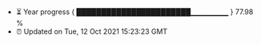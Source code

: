 - ⏳ Year progress { ███████████████████████▁▁▁▁▁▁▁ } 77.98 %
- ⏰ Updated on Tue, 12 Oct 2021 15:23:23 GMT

